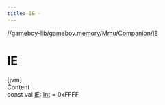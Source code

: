 ```yaml
---
title: IE -
---
```

//[gameboy-lib](../../../index.md)/[gameboy.memory](../../index.md)/[Mmu](../index.md)/[Companion](index.md)/[IE](-i-e.md)



# IE  
[jvm]  
Content  
const val [IE](-i-e.md): [Int](https://kotlinlang.org/api/latest/jvm/stdlib/kotlin/-int/index.html) = 0xFFFF  



